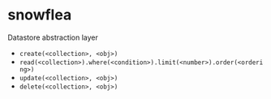# snowflea

Datastore abstraction layer

- `create(<collection>, <obj>)`
- `read(<collection>).where(<condition>).limit(<number>).order(<ordering>)`
- `update(<collection>, <obj>)`
- `delete(<collection>, <obj>)`